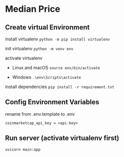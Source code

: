# Median Price

## Create virtual Environment
install virtualenv
`python -m pip install virtualenv`

init virtualenv
`python -m venv env`

activate virtualenv
* Linux and macOS
`source env/bin/activate`

* Windows
`.\env\Scripts\activate`

install dependencies
`pip install -r requirement.txt`

## Config Environment Variables
rename from .env.template to .env
```
coinmarketcap_api_key = <api-key>
```

## Run server (activate virtualenv first)
`uvicorn main:app`